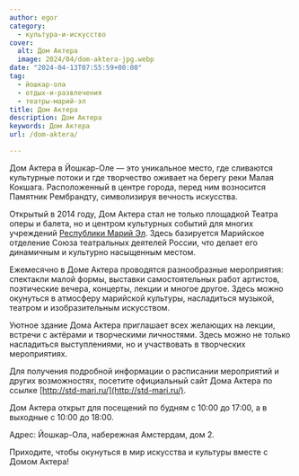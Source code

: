 ```yaml
---
author: egor
category:
  - культура-и-искусство
cover:
  alt: Дом Актера
  image: 2024/04/dom-aktera-jpg.webp
date: "2024-04-13T07:55:59+00:00"
tag:
  - йошкар-ола
  - отдых-и-развлечения
  - театры-марий-эл
title: Дом Актера
description: Дом Актера
keywords: Дом Актера
url: /dom-aktera/

---
```

Дом Актера в Йошкар-Оле — это уникальное место, где сливаются культурные потоки и где творчество оживает на берегу реки Малая Кокшага. Расположенный в центре города, перед ним возносится Памятник Рембрандту, символизируя вечность искусства.

Открытый в 2014 году, Дом Актера стал не только площадкой Театра оперы и балета, но и центром культурных событий для многих учреждений [Республики Марий Эл](/). Здесь базируется Марийское отделение Союза театральных деятелей России, что делает его динамичным и культурно насыщенным местом.

Ежемесячно в Доме Актера проводятся разнообразные мероприятия: спектакли малой формы, выставки самостоятельных работ артистов, поэтические вечера, концерты, лекции и многое другое. Здесь можно окунуться в атмосферу марийской культуры, насладиться музыкой, театром и изобразительным искусством.

Уютное здание Дома Актера приглашает всех желающих на лекции, встречи с актёрами и творческими личностями. Здесь можно не только насладиться выступлениями, но и участвовать в творческих мероприятиях.

Для получения подробной информации о расписании мероприятий и других возможностях, посетите официальный сайт Дома Актера по ссылке [http://std-mari.ru/](http://std-mari.ru/).

Дом Актера открыт для посещений по будням с 10:00 до 17:00, а в выходные с 10:00 до 18:00.

Адрес: Йошкар-Ола, набережная Амстердам, дом 2.

Приходите, чтобы окунуться в мир искусства и культуры вместе с Домом Актера!
